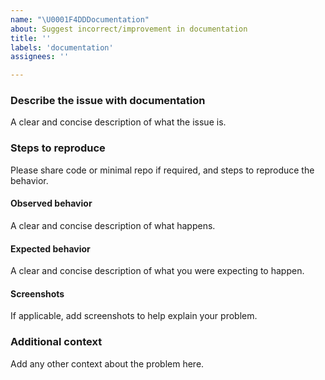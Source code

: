 ```yaml
---
name: "\U0001F4DDDocumentation"
about: Suggest incorrect/improvement in documentation
title: ''
labels: 'documentation'
assignees: ''

---
```


### Describe the issue with documentation
A clear and concise description of what the issue is.

### Steps to reproduce
Please share code or minimal repo if required, and steps to reproduce the behavior.
#### Observed behavior
A clear and concise description of what happens.

#### Expected behavior
A clear and concise description of what you were expecting to happen.

#### Screenshots
If applicable, add screenshots to help explain your problem.

### Additional context
Add any other context about the problem here.
